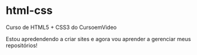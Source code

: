 # html-css
 Curso de HTML5 + CSS3 do CursoemVideo

 Estou apredendendo a criar sites e agora vou aprender a gerenciar meus repositórios!
